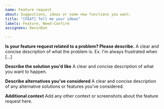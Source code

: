 ```yaml
---
name: Feature request
about: Suggestions, ideas or some new functions you want.
title: "[FEAT] Tell me your ideas"
labels: Feature, Need-Confirm
assignees: DevinDon

---
```


**Is your feature request related to a problem? Please describe.**
A clear and concise description of what the problem is. Ex. I'm always frustrated when [...]

**Describe the solution you'd like**
A clear and concise description of what you want to happen.

**Describe alternatives you've considered**
A clear and concise description of any alternative solutions or features you've considered.

**Additional context**
Add any other context or screenshots about the feature request here.
